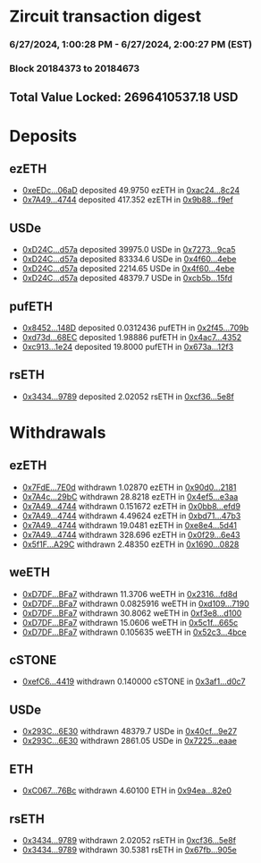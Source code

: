 # Zircuit transaction digest
### 6/27/2024, 1:00:28 PM - 6/27/2024, 2:00:27 PM (EST)
### Block 20184373 to 20184673

## Total Value Locked: 2696410537.18 USD

# Deposits
## ezETH
- [0xeEDc...06aD](https://etherscan.io/address/0xeEDc178E4ad2fE7ceBFbA111bff11E8E0AD106aD) deposited 49.9750 ezETH in [0xac24...8c24](https://etherscan.io/tx/0xeEDc178E4ad2fE7ceBFbA111bff11E8E0AD106aD)
- [0x7A49...4744](https://etherscan.io/address/0x7A493Be5c2ce014cD049Bf178a1ac0Db1B434744) deposited 417.352 ezETH in [0x9b88...f9ef](https://etherscan.io/tx/0x7A493Be5c2ce014cD049Bf178a1ac0Db1B434744)
## USDe
- [0xD24C...d57a](https://etherscan.io/address/0xD24Cfe2d0fa81369ca6291c28ac5426e16B6d57a) deposited 39975.0 USDe in [0x7273...9ca5](https://etherscan.io/tx/0xD24Cfe2d0fa81369ca6291c28ac5426e16B6d57a)
- [0xD24C...d57a](https://etherscan.io/address/0xD24Cfe2d0fa81369ca6291c28ac5426e16B6d57a) deposited 83334.6 USDe in [0x4f60...4ebe](https://etherscan.io/tx/0xD24Cfe2d0fa81369ca6291c28ac5426e16B6d57a)
- [0xD24C...d57a](https://etherscan.io/address/0xD24Cfe2d0fa81369ca6291c28ac5426e16B6d57a) deposited 2214.65 USDe in [0x4f60...4ebe](https://etherscan.io/tx/0xD24Cfe2d0fa81369ca6291c28ac5426e16B6d57a)
- [0xD24C...d57a](https://etherscan.io/address/0xD24Cfe2d0fa81369ca6291c28ac5426e16B6d57a) deposited 48379.7 USDe in [0xcb5b...15fd](https://etherscan.io/tx/0xD24Cfe2d0fa81369ca6291c28ac5426e16B6d57a)
## pufETH
- [0x8452...148D](https://etherscan.io/address/0x8452Ba86D1971e9CF9C4dE7C76a6e26d0998148D) deposited 0.0312436 pufETH in [0x2f45...709b](https://etherscan.io/tx/0x8452Ba86D1971e9CF9C4dE7C76a6e26d0998148D)
- [0xd73d...68EC](https://etherscan.io/address/0xd73d0d756572250e97d428f819e7264AFD2b68EC) deposited 1.98886 pufETH in [0x4ac7...4352](https://etherscan.io/tx/0xd73d0d756572250e97d428f819e7264AFD2b68EC)
- [0xc913...1e24](https://etherscan.io/address/0xc913ef30fF6f91C1Bf360e50bc3ACC82b53a1e24) deposited 19.8000 pufETH in [0x673a...12f3](https://etherscan.io/tx/0xc913ef30fF6f91C1Bf360e50bc3ACC82b53a1e24)
## rsETH
- [0x3434...9789](https://etherscan.io/address/0x34349c5569e7B846c3558961552D2202760A9789) deposited 2.02052 rsETH in [0xcf36...5e8f](https://etherscan.io/tx/0x34349c5569e7B846c3558961552D2202760A9789)
# Withdrawals
## ezETH
- [0x7FdE...7E0d](https://etherscan.io/address/0x7FdEDf592f69FFd495AD3fA1d19d5D056C977E0d) withdrawn 1.02870 ezETH in [0x90d0...2181](https://etherscan.io/tx/0x7FdEDf592f69FFd495AD3fA1d19d5D056C977E0d)
- [0x7A4c...29bC](https://etherscan.io/address/0x7A4c2448EeB7A0BC297eD47C332d1a528b5A29bC) withdrawn 28.8218 ezETH in [0x4ef5...e3aa](https://etherscan.io/tx/0x7A4c2448EeB7A0BC297eD47C332d1a528b5A29bC)
- [0x7A49...4744](https://etherscan.io/address/0x7A493Be5c2ce014cD049Bf178a1ac0Db1B434744) withdrawn 0.151672 ezETH in [0x0bb8...efd9](https://etherscan.io/tx/0x7A493Be5c2ce014cD049Bf178a1ac0Db1B434744)
- [0x7A49...4744](https://etherscan.io/address/0x7A493Be5c2ce014cD049Bf178a1ac0Db1B434744) withdrawn 4.49624 ezETH in [0xbd71...47b3](https://etherscan.io/tx/0x7A493Be5c2ce014cD049Bf178a1ac0Db1B434744)
- [0x7A49...4744](https://etherscan.io/address/0x7A493Be5c2ce014cD049Bf178a1ac0Db1B434744) withdrawn 19.0481 ezETH in [0xe8e4...5d41](https://etherscan.io/tx/0x7A493Be5c2ce014cD049Bf178a1ac0Db1B434744)
- [0x7A49...4744](https://etherscan.io/address/0x7A493Be5c2ce014cD049Bf178a1ac0Db1B434744) withdrawn 328.696 ezETH in [0x0f29...6e43](https://etherscan.io/tx/0x7A493Be5c2ce014cD049Bf178a1ac0Db1B434744)
- [0x5f1F...A29C](https://etherscan.io/address/0x5f1F167b257FEE16FCE5b8b61F2CF40D118cA29C) withdrawn 2.48350 ezETH in [0x1690...0828](https://etherscan.io/tx/0x5f1F167b257FEE16FCE5b8b61F2CF40D118cA29C)
## weETH
- [0xD7DF...BFa7](https://etherscan.io/address/0xD7DF7E085214743530afF339aFC420c7c720BFa7) withdrawn 11.3706 weETH in [0x2316...fd8d](https://etherscan.io/tx/0xD7DF7E085214743530afF339aFC420c7c720BFa7)
- [0xD7DF...BFa7](https://etherscan.io/address/0xD7DF7E085214743530afF339aFC420c7c720BFa7) withdrawn 0.0825916 weETH in [0xd109...7190](https://etherscan.io/tx/0xD7DF7E085214743530afF339aFC420c7c720BFa7)
- [0xD7DF...BFa7](https://etherscan.io/address/0xD7DF7E085214743530afF339aFC420c7c720BFa7) withdrawn 30.8062 weETH in [0xf3e8...d100](https://etherscan.io/tx/0xD7DF7E085214743530afF339aFC420c7c720BFa7)
- [0xD7DF...BFa7](https://etherscan.io/address/0xD7DF7E085214743530afF339aFC420c7c720BFa7) withdrawn 15.0606 weETH in [0x5c1f...665c](https://etherscan.io/tx/0xD7DF7E085214743530afF339aFC420c7c720BFa7)
- [0xD7DF...BFa7](https://etherscan.io/address/0xD7DF7E085214743530afF339aFC420c7c720BFa7) withdrawn 0.105635 weETH in [0x52c3...4bce](https://etherscan.io/tx/0xD7DF7E085214743530afF339aFC420c7c720BFa7)
## cSTONE
- [0xefC6...4419](https://etherscan.io/address/0xefC65C49407EF7633bBb18fe45E1DAE9D1104419) withdrawn 0.140000 cSTONE in [0x3af1...d0c7](https://etherscan.io/tx/0xefC65C49407EF7633bBb18fe45E1DAE9D1104419)
## USDe
- [0x293C...6E30](https://etherscan.io/address/0x293C6937D8D82e05B01335F7B33FBA0c8e256E30) withdrawn 48379.7 USDe in [0x40cf...9e27](https://etherscan.io/tx/0x293C6937D8D82e05B01335F7B33FBA0c8e256E30)
- [0x293C...6E30](https://etherscan.io/address/0x293C6937D8D82e05B01335F7B33FBA0c8e256E30) withdrawn 2861.05 USDe in [0x7225...eaae](https://etherscan.io/tx/0x293C6937D8D82e05B01335F7B33FBA0c8e256E30)
## ETH
- [0xC067...76Bc](https://etherscan.io/address/0xC0670AA54EE845f4031E3FA1aD7656D70D4976Bc) withdrawn 4.60100 ETH in [0x94ea...82e0](https://etherscan.io/tx/0xC0670AA54EE845f4031E3FA1aD7656D70D4976Bc)
## rsETH
- [0x3434...9789](https://etherscan.io/address/0x34349c5569e7B846c3558961552D2202760A9789) withdrawn 2.02052 rsETH in [0xcf36...5e8f](https://etherscan.io/tx/0x34349c5569e7B846c3558961552D2202760A9789)
- [0x3434...9789](https://etherscan.io/address/0x34349c5569e7B846c3558961552D2202760A9789) withdrawn 30.5381 rsETH in [0x67fb...905e](https://etherscan.io/tx/0x34349c5569e7B846c3558961552D2202760A9789)

